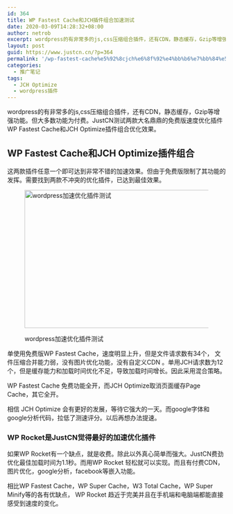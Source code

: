 ```yaml
---
id: 364
title: WP Fastest Cache和JCH插件组合加速测试
date: 2020-03-09T14:28:32+08:00
author: netrob
excerpt: wordpress的有非常多的js,css压缩组合插件，还有CDN，静态缓存，Gzip等增强功能。但大多数功能为付费。JustCN测试两款大名鼎鼎的免费版速度优化插件WP Fastest Cache和JCH Optimize插件组合优化效果。
layout: post
guid: https://www.justcn.cn/?p=364
permalink: '/wp-fastest-cache%e5%92%8cjch%e6%8f%92%e4%bb%b6%e7%bb%84%e5%90%88%e5%8a%a0%e9%80%9f%e6%b5%8b%e8%af%95/'
categories:
  - 推广笔记
tags:
  - JCH Optimize
  - wordpress插件
---
```

wordpress的有非常多的js,css压缩组合插件，还有CDN，静态缓存，Gzip等增强功能。但大多数功能为付费。JustCN测试两款大名鼎鼎的免费版速度优化插件WP Fastest Cache和JCH Optimize插件组合优化效果。

## WP Fastest Cache和JCH Optimize插件组合

这两款插件任意一个即可达到非常不错的加速效果。但由于免费版限制了其功能的发挥。需要找到两款不冲突的优化插件，已达到最佳效果。<figure class="wp-block-image size-large">

<img loading="lazy" width="867" height="318" src="https://www.justcn.cn/wp-content/uploads/2020/03/wordpress加速优化插件测试.jpg" alt="wordpress加速优化插件测试" class="wp-image-365" srcset="https://www.justcn.cn/wp-content/uploads/2020/03/wordpress加速优化插件测试.jpg 867w, https://www.justcn.cn/wp-content/uploads/2020/03/wordpress加速优化插件测试-300x110.jpg 300w, https://www.justcn.cn/wp-content/uploads/2020/03/wordpress加速优化插件测试-768x282.jpg 768w, https://www.justcn.cn/wp-content/uploads/2020/03/wordpress加速优化插件测试-660x242.jpg 660w" sizes="(max-width: 867px) 100vw, 867px" /> <figcaption>wordpress加速优化插件测试</figcaption></figure> 

单使用免费版WP Fastest Cache，速度明显上升，但是文件请求数有34个， 文件压缩合并能力弱，没有图片优化功能，没有自定义CDN 。单用JCH请求数为12个，但是缓存能力和加载时间优化不足，导致加载时间增长。因此采用混合策略。

WP Fastest Cache 免费功能全开，而JCH Optimize取消页面缓存Page Cache，其它全开。

相信 JCH Optimize 会有更好的发展，等待它强大的一天。而google字体和google分析代码，拉低了测速评分。以后再想办法提速。

### WP Rocket是JustCN觉得最好的加速优化插件

如果WP Rocket有一个缺点，就是收费。除此以外真心简单而强大。JustCN费劲优化最佳加载时间为1.1秒。而用WP Rocket 轻松就可以实现。而且有付费CDN，图片优化，google分析，facebook等嵌入功能。

相比WP Fastest Cache，WP Super Cache，W3 Total Cache，WP Super Minify等的各有优缺点， WP Rocket 趋近于完美并且在手机端和电脑端都能直接感受到速度的变化。